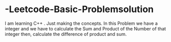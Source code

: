 # -Leetcode-Basic-Problemsolution
I am learning C++ . Just making the concepts.
In this Problem we have a integer and we have to calculate the Sum and Product of the Number of that integer then, calculate the difference of product and sum.

